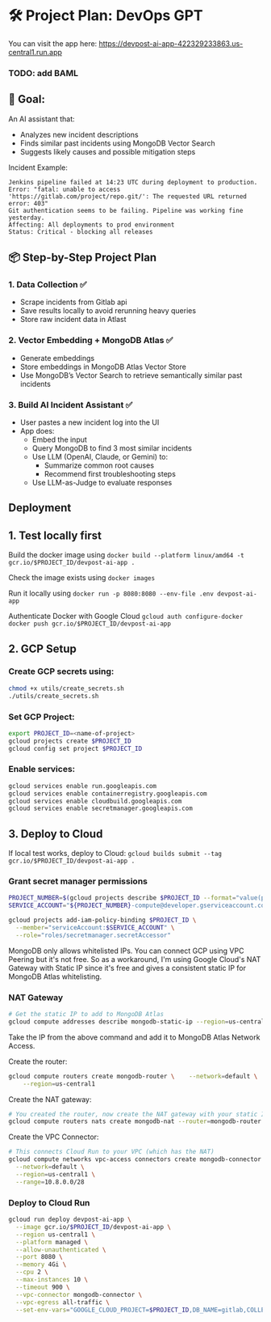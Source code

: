 # 🛠️ Project Plan: DevOps GPT 

You can visit the app here: https://devpost-ai-app-422329233863.us-central1.run.app

### TODO: add BAML

## 🔹 Goal:

An AI assistant that:

- Analyzes new incident descriptions
- Finds similar past incidents using MongoDB Vector Search
- Suggests likely causes and possible mitigation steps

Incident Example:
```
Jenkins pipeline failed at 14:23 UTC during deployment to production. 
Error: "fatal: unable to access 'https://gitlab.com/project/repo.git/': The requested URL returned error: 403"
Git authentication seems to be failing. Pipeline was working fine yesterday.
Affecting: All deployments to prod environment
Status: Critical - blocking all releases
```

## 📦 Step-by-Step Project Plan

### 1. Data Collection ✅ 

- Scrape incidents from Gitlab api 
- Save results locally to avoid rerunning heavy queries
- Store raw incident data in Atlast

### 2. Vector Embedding + MongoDB Atlas ✅ 

- Generate embeddings  
- Store embeddings in MongoDB Atlas Vector Store 
- Use MongoDB’s Vector Search to retrieve semantically similar past incidents

### 3. Build AI Incident Assistant ✅

- User pastes a new incident log into the UI
- App does:
    - Embed the input
    - Query MongoDB to find 3 most similar incidents
    - Use LLM (OpenAI, Claude, or Gemini) to:
        - Summarize common root causes
        - Recommend first troubleshooting steps
    - Use LLM-as-Judge to evaluate responses


## Deployment

## 1. Test locally first

Build the docker image using `docker build --platform linux/amd64 -t gcr.io/$PROJECT_ID/devpost-ai-app .`

Check the image exists using `docker images`

Run it locally using `docker run -p 8080:8080 --env-file .env devpost-ai-app`

Authenticate Docker with Google Cloud `gcloud auth configure-docker`
`docker push gcr.io/$PROJECT_ID/devpost-ai-app`

## 2. GCP Setup

### Create GCP secrets using:
```bash
chmod +x utils/create_secrets.sh
./utils/create_secrets.sh 
```

### Set GCP Project:
```bash
export PROJECT_ID=<name-of-project>
gcloud projects create $PROJECT_ID 
gcloud config set project $PROJECT_ID 
```

### Enable services:
```bash
gcloud services enable run.googleapis.com 
gcloud services enable containerregistry.googleapis.com 
gcloud services enable cloudbuild.googleapis.com  
gcloud services enable secretmanager.googleapis.com 
```

## 3. Deploy to Cloud

If local test works, deploy to Cloud: `gcloud builds submit --tag gcr.io/$PROJECT_ID/devpost-ai-app .`

### Grant secret manager permissions 
```bash
PROJECT_NUMBER=$(gcloud projects describe $PROJECT_ID --format="value(projectNumber)")
SERVICE_ACCOUNT="${PROJECT_NUMBER}-compute@developer.gserviceaccount.com"

gcloud projects add-iam-policy-binding $PROJECT_ID \
  --member="serviceAccount:$SERVICE_ACCOUNT" \
  --role="roles/secretmanager.secretAccessor"
```

MongoDB only allows whitelisted IPs. You can connect GCP using VPC Peering but it's not free. So as a workaround, I'm using  Google Cloud's NAT Gateway with Static IP since it's free and gives a consistent static IP for MongoDB Atlas whitelisting.

### NAT Gateway
```bash
# Get the static IP to add to MongoDB Atlas
gcloud compute addresses describe mongodb-static-ip --region=us-central1 --format="get(address)"
```
Take the IP from the above command and add it to MongoDB Atlas Network Access.

Create the router:
```bash
gcloud compute routers create mongodb-router \    --network=default \
    --region=us-central1
```
Create the NAT gateway:
```bash
# You created the router, now create the NAT gateway with your static IP
gcloud compute routers nats create mongodb-nat --router=mongodb-router --region=us-central1 --nat-external-ip-pool=mongodb-static-ip --nat-all-subnet-ip-ranges
```

Create the VPC Connector:
```bash
# This connects Cloud Run to your VPC (which has the NAT)
gcloud compute networks vpc-access connectors create mongodb-connector \
  --network=default \
  --region=us-central1 \
  --range=10.8.0.0/28
```

### Deploy to Cloud Run
```bash
gcloud run deploy devpost-ai-app \
  --image gcr.io/$PROJECT_ID/devpost-ai-app \
  --region us-central1 \
  --platform managed \
  --allow-unauthenticated \
  --port 8080 \
  --memory 4Gi \
  --cpu 2 \
  --max-instances 10 \
  --timeout 900 \
  --vpc-connector mongodb-connector \
  --vpc-egress all-traffic \
  --set-env-vars="GOOGLE_CLOUD_PROJECT=$PROJECT_ID,DB_NAME=gitlab,COLLECTION_NAME=incidents,GITLAB_URL=https://gitlab.com,GITLAB_PROJECT_URL=gitlab-com/gl-infra/production,INCIDENTS_PATH=data/incidents.pkl"
```


